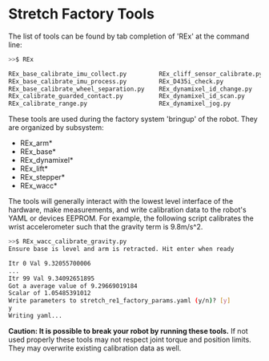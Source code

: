 # Stretch Factory Tools

The list of tools can be found by tab completion of 'REx' at the command line:

```bash
>>$ REx

REx_base_calibrate_imu_collect.py         REx_cliff_sensor_calibrate.py             REx_dynamixel_reboot.py                   REx_hello_dynamixel_jog.py                REx_stepper_gains.py
REx_base_calibrate_imu_process.py         REx_D435i_check.py                        REx_dynamixel_set_baud.py                 REx_stepper_calibration_flash_to_YAML.py  REx_stepper_jog.py
REx_base_calibrate_wheel_separation.py    REx_dynamixel_id_change.py                REx_firmware_updater.py                   REx_stepper_calibration_run.py            REx_stepper_mechaduino_menu.py
REx_calibrate_guarded_contact.py          REx_dynamixel_id_scan.py                  REx_gamepad_configure.py                  REx_stepper_calibration_YAML_to_flash.p   REx_usb_reset.py
REx_calibrate_range.py                    REx_dynamixel_jog.py                      REx_gripper_calibrate.py                  REx_stepper_ctrl_tuning.py                REx_wacc_calibrate.py

```

These tools are used during the factory system 'bringup' of the robot. They are organized by subsystem:

* REx_arm*
* REx_base*
* REx_dynamixel*
* REx_lift*
* REx_stepper*
* REx_wacc*

The tools will generally interact with the lowest level interface of the hardware, make measurements, and write calibration data to the robot's YAML or devices EEPROM. For example, the following script calibrates the wrist accelerometer such that the gravity term is 9.8m/s^2.

```bash
>>$ REx_wacc_calibrate_gravity.py
Ensure base is level and arm is retracted. Hit enter when ready

Itr 0 Val 9.32055700006
...
Itr 99 Val 9.34092651895
Got a average value of 9.29669019184
Scalar of 1.05485391012
Write parameters to stretch_re1_factory_params.yaml (y/n)? [y]
y
Writing yaml...
```

**Caution: It is possible to break your robot by running these tools.** If not used properly these tools may not respect joint torque and position limits. They may overwrite existing calibration data as well. 

